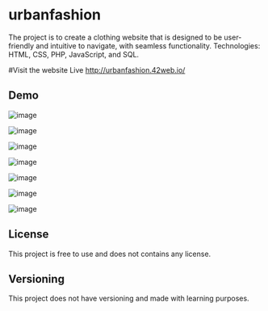 # urbanfashion
The project is to create a clothing website that is designed to be user-friendly and intuitive to navigate, with seamless functionality.
Technologies: HTML, CSS, PHP, JavaScript, and SQL.

#Visit the website Live
http://urbanfashion.42web.io/

<h2>Demo</h2>

![image](https://user-images.githubusercontent.com/77203662/227664350-b6c9380e-a1a3-43f2-bba0-d6e9c644bfc6.png)

![image](https://user-images.githubusercontent.com/77203662/227664917-9e1e51ca-5fdd-441c-95e2-75430678ea88.png)

![image](https://user-images.githubusercontent.com/77203662/227717378-d4d76a3e-4dbf-4f09-b8b9-3106581d678c.png)

![image](https://user-images.githubusercontent.com/77203662/227665529-114fba30-aa09-4e55-9e93-bed2ff0c90dc.png)

![image](https://user-images.githubusercontent.com/77203662/227665577-86d7ee46-5a1d-478f-9032-fede7aa211a9.png)

![image](https://user-images.githubusercontent.com/77203662/227665624-332e17ed-a4a7-4591-b942-10704bd1e5eb.png)

![image](https://user-images.githubusercontent.com/77203662/227665679-5967314f-6145-4dde-ba87-6a511d9d298f.png)

<h2>License</h2>

This project is free to use and does not contains any license.

<h2>Versioning</h2>

This project does not have versioning and made with learning purposes.
